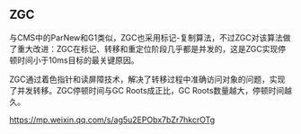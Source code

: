 ## ZGC
与CMS中的ParNew和G1类似，ZGC也采用标记-复制算法，不过ZGC对该算法做了重大改进：ZGC在标记、转移和重定位阶段几乎都是并发的，这是ZGC实现停顿时间小于10ms目标的最关键原因。

ZGC通过着色指针和读屏障技术，解决了转移过程中准确访问对象的问题，实现了并发转移。ZGC停顿时间与GC Roots成正比，GC Roots数量越大，停顿时间越久。

https://mp.weixin.qq.com/s/ag5u2EPObx7bZr7hkcrOTg

